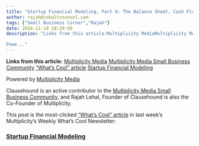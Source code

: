 ```yaml
---
title: "Startup Financial Modeling, Part 4: The Balance Sheet, Cash Flow and Unit Economics"
author: rajah@cobaltcounsel.com
tags: ["Small Business Corner","Rajah"]
date: 2016-11-10 18:29:50
description: "Links from this article:Multiplicity MediaMultiplicity Media Small Business Community“What’s Cool” articleStartup Financial Modeling

Powe..."
---
```


**Links from this article:**
[Multiplicity Media](https://multiplicitylabs.com/)
[Multiplicity Media Small Business Community](https://multiplicitylabs.com/)
[“What’s Cool” article](https://multiplicitylabs.com/2016/11/04/whats-cool-october-31/)
[Startup Financial Modeling](http://www.techstars.com/content/accelerators/startup-financial-modeling-part-4-balance-sheet-cash-flow-unit-economics/)

Powered by [Multiplicity Media](https://multiplicitylabs.com/)

Clausehound is an active contributor to the [Multiplicity Media Small Business Community](https://multiplicitylabs.com/), and Rajah Lehal, Founder of Clausehound is also the Co-Founder of Multiplicity.

This post is the most-clicked [“What’s Cool” article](https://multiplicitylabs.com/2016/11/04/whats-cool-october-31/) in last week’s Multiplicity’s Weekly What’s Cool Newsletter:

### [**Startup Financial Modeling**](http://www.techstars.com/content/accelerators/startup-financial-modeling-part-4-balance-sheet-cash-flow-unit-economics/)
